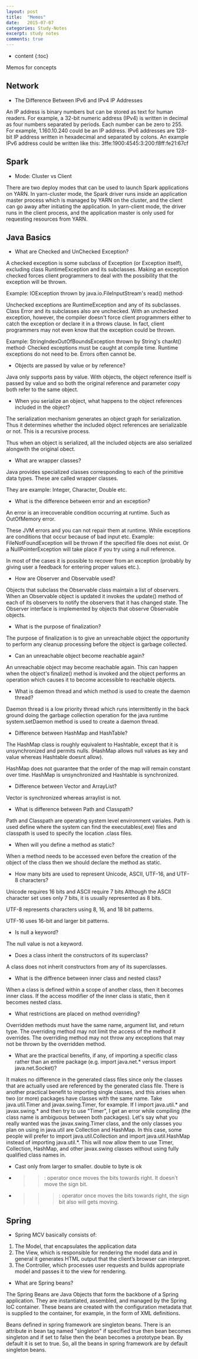 ```yaml
---
layout: post
title:  "Memos"
date:   2015-07-07
categories: Study-Notes
excerpt: study notes
comments: true
---
```


* content
{:toc}

Memos for concepts

## Network 

* The Difference Between IPv6 and IPv4 IP Addresses

An IP address is binary numbers but can be stored as text for human readers.  For example, a 32-bit numeric address (IPv4) is written in decimal as four numbers separated by periods. Each number can be zero to 255. For example, 1.160.10.240 could be an IP address.
IPv6 addresses are 128-bit IP address written in hexadecimal and separated by colons. An example IPv6 address could be written like this: 3ffe:1900:4545:3:200:f8ff:fe21:67cf


## Spark

* Mode: Cluster vs Client

There are two deploy modes that can be used to launch Spark applications on YARN. In yarn-cluster mode, the Spark driver runs inside an application master process which is managed by YARN on the cluster, and the client can go away after initiating the application. In yarn-client mode, the driver runs in the client process, and the application master is only used for requesting resources from YARN.

## Java Basics

* What are Checked and UnChecked Exception?

A checked exception is some subclass of Exception (or Exception itself), excluding class RuntimeException and its subclasses. Making an exception checked forces client programmers to deal with the possibility that the exception will be thrown.

Example: IOException thrown by java.io.FileInputStream's read() method·

Unchecked exceptions are RuntimeException and any of its subclasses. Class Error and its subclasses also are unchecked. With an unchecked exception, however, the compiler doesn't force client programmers either to catch the exception or declare it in a throws clause. In fact, client programmers may not even know that the exception could be thrown.

Example: StringIndexOutOfBoundsException thrown by String's charAt() method· Checked exceptions must be caught at compile time. Runtime exceptions do not need to be. Errors often cannot be.

* Objects are passed by value or by reference?

Java only supports pass by value. With objects, the object reference itself is passed by value and so both the original reference and parameter copy both refer to the same object.

* When you serialize an object, what happens to the object references included in the object?

The serialization mechanism generates an object graph for serialization. Thus it determines whether the included object references are serializable or not. This is a recursive process.

Thus when an object is serialized, all the included objects are also serialized alongwith the original obect.

* What are wrapper classes?

Java provides specialized classes corresponding to each of the primitive data types. These are called wrapper classes.

They are example: Integer, Character, Double etc.

* What is the difference between error and an exception?

An error is an irrecoverable condition occurring at runtime. Such as OutOfMemory error.

These JVM errors and you can not repair them at runtime. While exceptions are conditions that occur because of bad input etc. Example: FileNotFoundException will be thrown if the specified file does not exist. Or a NullPointerException will take place if you try using a null reference.

In most of the cases it is possible to recover from an exception (probably by giving user a feedback for entering proper values etc.).

* How are Observer and Observable used?

Objects that subclass the Observable class maintain a list of observers. When an Observable object is updated it invokes the update() method of each of its observers to notify the observers that it has changed state. The Observer interface is implemented by objects that observe Observable objects.

* What is the purpose of finalization?

The purpose of finalization is to give an unreachable object the opportunity to perform any cleanup processing before the object is garbage collected.

* Can an unreachable object become reachable again?

An unreachable object may become reachable again. This can happen when the object's finalize() method is invoked and the object performs an operation which causes it to become accessible to reachable objects.

* What is daemon thread and which method is used to create the daemon thread?

Daemon thread is a low priority thread which runs intermittently in the back ground doing the garbage collection operation for the java runtime system.setDaemon method is used to create a daemon thread.

* Difference between HashMap and HashTable?

The HashMap class is roughly equivalent to Hashtable, except that it is unsynchronized and permits nulls. (HashMap allows null values as key and value whereas Hashtable doesnt allow).

HashMap does not guarantee that the order of the map will remain constant over time. HashMap is unsynchronized and Hashtable is synchronized.

* Difference between Vector and ArrayList?

Vector is synchronized whereas arraylist is not.

* What is difference between Path and Classpath?

Path and Classpath are operating system level environment variales. Path is used define where the system can find the executables(.exe) files and classpath is used to specify the location .class files.

* When will you define a method as static?

When a method needs to be accessed even before the creation of the object of the class then we should declare the method as static.

* How many bits are used to represent Unicode, ASCII, UTF-16, and UTF-8 characters?

Unicode requires 16 bits and ASCII require 7 bits Although the ASCII character set uses only 7 bits, it is usually represented as 8 bits.

UTF-8 represents characters using 8, 16, and 18 bit patterns.

UTF-16 uses 16-bit and larger bit patterns.

* Is null a keyword?

The null value is not a keyword.

* Does a class inherit the constructors of its superclass?

A class does not inherit constructors from any of its superclasses.

* What is the diffrence between inner class and nested class?

When a class is defined within a scope of another class, then it becomes inner class. If the access modifier of the inner class is static, then it becomes nested class.

*  What restrictions are placed on method overriding?

Overridden methods must have the same name, argument list, and return type. The overriding method may not limit the access of the method it overrides. The overriding method may not throw any exceptions that may not be thrown by the overridden method.

* What are the practical benefits, if any, of importing a specific class rather than an entire package (e.g. import java.net.* versus import java.net.Socket)?

It makes no difference in the generated class files since only the classes that are actually used are referenced by the generated class file. There is another practical benefit to importing single classes, and this arises when two (or more) packages have classes with the same name. Take java.util.Timer and javax.swing.Timer, for example. If I import java.util.* and javax.swing.* and then try to use "Timer", I get an error while compiling (the class name is ambiguous between both packages). Let's say what you really wanted was the javax.swing.Timer class, and the only classes you plan on using in java.util are Collection and HashMap. In this case, some people will prefer to import java.util.Collection and import java.util.HashMap instead of importing java.util.*. This will now allow them to use Timer, Collection, HashMap, and other javax.swing classes without using fully qualified class names in.

* Cast only from larger to smaller. double to byte is ok

* >> : operator once moves the bits towards right. It doesn't move the sign bit.
* >>>: operator once moves the bits towards right, the sign bit also will gets moving.

## Spring

* Spring MCV basically consists of:

1. The Model, that encapsulates the application data
2. The View, which is responsible for rendering the model data and in general it generates HTML output that the client’s browser can interpret.
3. The Controller, which processes user requests and builds appropriate model and passes it to the view for rendering.

* What are Spring beans?

The Spring Beans are Java Objects that form the backbone of a Spring application. They are instantiated, assembled, and managed by the Spring IoC container. These beans are created with the configuration metadata that is supplied to the container, for example, in the form of XML <bean/> definitions.

Beans defined in spring framework are singleton beans. There is an attribute in bean tag named "singleton" if specified true then bean becomes singleton and if set to false then the bean becomes a prototype bean. By default it is set to true. So, all the beans in spring framework are by default singleton beans.
